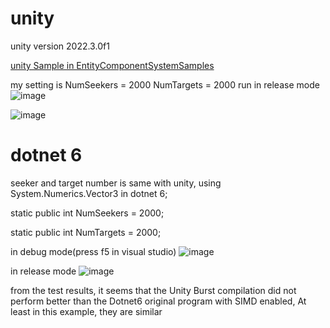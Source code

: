 # unity

unity version 2022.3.0f1

[unity Sample in EntityComponentSystemSamples ](https://github.com/Unity-Technologies/EntityComponentSystemSamples/blob/master/EntitiesSamples/Assets/Tutorials/Jobs/README.md)

my setting is
NumSeekers = 2000
NumTargets = 2000
run in release mode
![image](https://github.com/soarwell/cmp_unity_burst_dotnet_simd/assets/19923734/f8d702f1-059d-4339-8400-cb77e971a417)

![image](https://github.com/soarwell/cmp_unity_burst_dotnet_simd/assets/19923734/eaa571a8-3409-4863-ae63-f495c9540fcb)

# dotnet 6

seeker and target number is same with unity, using System.Numerics.Vector3 in dotnet 6;

static public int NumSeekers = 2000;

static public int NumTargets = 2000;

in debug mode(press f5 in visual studio)
![image](https://github.com/soarwell/cmp_unity_burst_dotnet_simd/assets/19923734/a797344f-4f13-464a-bc0a-55b0d9718e59)

in release mode
![image](https://github.com/soarwell/cmp_unity_burst_dotnet_simd/assets/19923734/eb25afba-0fdd-4de1-8d54-10ea18818c9c)

from the test results, it seems that the Unity Burst compilation did not perform better than the Dotnet6 original program with SIMD enabled, At least in this example, they are similar










